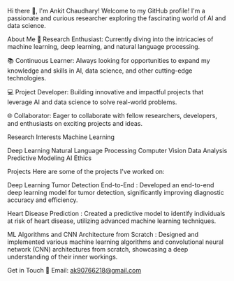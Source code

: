Hi there 👋, I'm Ankit Chaudhary!
Welcome to my GitHub profile! I'm a passionate and curious researcher exploring the fascinating world of AI and data science.

About Me
🔬 Research Enthusiast: Currently diving into the intricacies of machine learning, deep learning, and natural language processing.

📚 Continuous Learner: Always looking for opportunities to expand my knowledge and skills in AI, data science, and other cutting-edge technologies.

💻 Project Developer: Building innovative and impactful projects that leverage AI and data science to solve real-world problems.

🌐 Collaborator: Eager to collaborate with fellow researchers, developers, and enthusiasts on exciting projects and ideas.


Research Interests
Machine Learning

Deep Learning
Natural Language Processing
Computer Vision
Data Analysis
Predictive Modeling
AI Ethics

Projects
Here are some of the projects I've worked on:

Deep Learning Tumor Detection End-to-End : Developed an end-to-end deep learning model for tumor detection, significantly improving diagnostic accuracy and efficiency.

Heart Disease Prediction  : Created a predictive model to identify individuals at risk of heart disease, utilizing advanced machine learning techniques.

ML Algorithms and CNN Architecture from Scratch : Designed and implemented various machine learning algorithms and convolutional neural network (CNN) architectures from scratch, showcasing a deep understanding of their inner workings.

Get in Touch
📧 Email: ak90766218@gmail.com
<!---
Ankit5001/Ankit5001 is a ✨ special ✨ repository because its `README.md` (this file) appears on your GitHub profile.
You can click the Preview link to take a look at your changes.
--->
